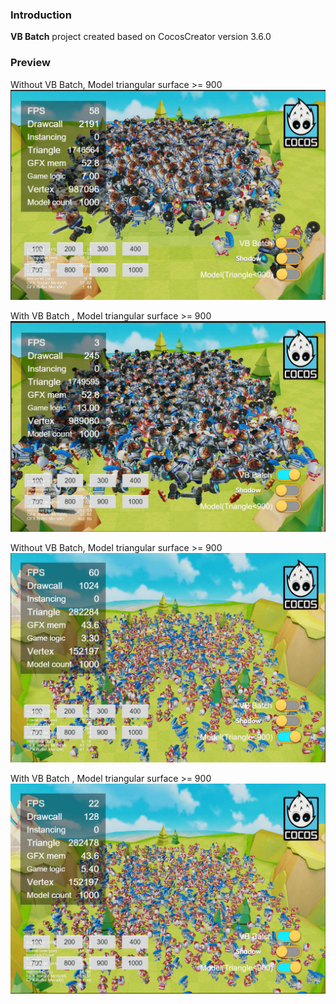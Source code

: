 ### Introduction
**VB Batch** project created based on CocosCreator version 3.6.0

### Preview
Without VB Batch, Model triangular surface >= 900
![image](../../../image/202204/2022042805.png)

With VB Batch , Model triangular surface  >= 900
![image](../../../image/202204/2022042806.png)

Without VB Batch, Model triangular surface >= 900
![image](../../../image/202204/2022042807.png)

With VB Batch , Model triangular surface >= 900
![image](../../../image/202204/2022042808.png)
